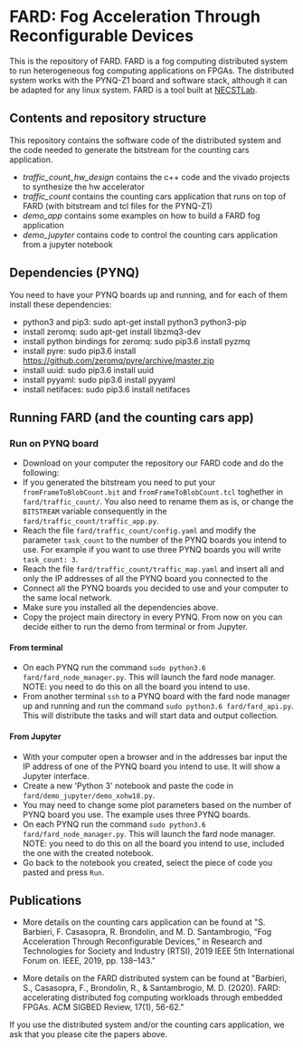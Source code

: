 # FARD: Fog Acceleration Through Reconfigurable Devices

This is the repository of FARD. FARD is a fog computing distributed system to run heterogeneous fog computing applications on FPGAs. The distributed system works with the PYNQ-Z1 board and software stack, although it can be adapted for any linux system. FARD is a tool built at [NECSTLab](https://necst.it).


## Contents and repository structure

This repository contains the software code of the distributed system and the code needed to generate the bitstream for the counting cars application.

- *traffic_count_hw_design* contains the c++ code and the vivado projects to synthesize the hw accelerator
- *traffic_count* contains the counting cars application that runs on top of FARD (with bitstream and tcl files for the PYNQ-Z1)
- *demo_app* contains some examples on how to build a FARD fog application
- *demo_jupyter* contains code to control the counting cars application from a jupyter notebook

## Dependencies (PYNQ)

You need to have your PYNQ boards up and running, and for each of them install these dependencies:

 - python3 and pip3: sudo apt-get install python3 python3-pip
 - install zeromq: sudo apt-get install libzmq3-dev
 - install python bindings for zeromq: sudo pip3.6 install pyzmq
 - install pyre: sudo pip3.6 install https://github.com/zeromq/pyre/archive/master.zip
 - install uuid: sudo pip3.6 install uuid
 - install pyyaml: sudo pip3.6 install pyyaml
 - install netifaces: sudo pip3.6 install netifaces

## Running FARD (and the counting cars app)

### Run on PYNQ board
 - Download on your computer the repository our FARD code and do the following:
  - If you generated the bitstream you need to put your `fromFrameToBlobCount.bit` and `fromFrameToBlobCount.tcl` toghether in `fard/traffic_count/`. You also need to rename them as is, or change the `BITSTREAM` variable consequently in the `fard/traffic_count/traffic_app.py`.
  - Reach the file `fard/traffic_count/config.yaml` and modify the parameter `task_count` to the number of the PYNQ boards you intend to use. For example if you want to use three PYNQ boards you will write `task_count: 3`.
  - Reach the file `fard/traffic_count/traffic_map.yaml` and insert all and only the IP addresses of all the PYNQ board you connected to the
 - Connect all the PYNQ boards you decided to use and your computer to the same local network.
 - Make sure you installed all the dependencies above.
 - Copy the project main directory in every PYNQ.
From now on you can decide either to run the demo from terminal or from Jupyter.

#### From terminal
 - On each PYNQ run the command `sudo python3.6 fard/fard_node_manager.py`. This will launch the fard node manager. NOTE: you need to do this on all the board you intend to use.
 - From another terminal `ssh` to a PYNQ board with the fard node manager up and running and run the command `sudo python3.6 fard/fard_api.py`. This will distribute the tasks and will start data and output collection.

#### From Jupyter
 - With your computer open a browser and in the addresses bar input the IP address of one of the PYNQ board you intend to use. It will show a Jupyter interface.
 - Create a new 'Python 3' notebook and paste the code in `fard/demo_jupyter/demo_xohw18.py`.
 - You may need to change some plot parameters based on the number of PYNQ board you use. The example uses three PYNQ boards.
 - On each PYNQ run the command `sudo python3.6 fard/fard_node_manager.py`. This will launch the fard node manager. NOTE: you need to do this on all the board you intend to use, included the one with the created notebook.
 - Go back to the notebook you created, select the piece of code you pasted and press `Run`.

## Publications

- More details on the counting cars application can be found at "S. Barbieri, F. Casasopra, R. Brondolin, and M. D. Santambrogio, “Fog Acceleration Through Reconfigurable Devices,” in Research and Technologies for Society and Industry (RTSI), 2019 IEEE 5th International Forum on. IEEE, 2019, pp. 138–143."

- More details on the FARD distributed system can be found at "Barbieri, S., Casasopra, F., Brondolin, R., & Santambrogio, M. D. (2020). FARD: accelerating distributed fog computing workloads through embedded FPGAs. ACM SIGBED Review, 17(1), 56-62."

If you use the distributed system and/or the counting cars application, we ask that you please cite the papers above.
